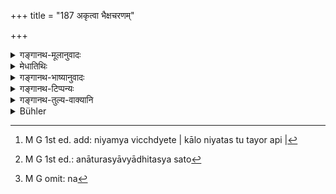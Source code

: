 +++
title = "187 अकृत्वा भैक्षचरणम्"

+++

<details><summary>गङ्गानथ-मूलानुवादः</summary>

He who, without being ill, omits for seven days, to beg alms and to offer fuel to the fire, shall perform the rites prescribed for the Avakīrṇin.—(187)
</details>

<details><summary>मेधातिथिः</summary>

अग्नीन्धनभैक्षचरणे नैरन्तर्येण **सप्तरात्रं** सप्ताहम् **अकृत्वा**[^४६१] । अनातुरः अव्याधितस्य सन्[^४६२] **अवकीर्णिव्रतं** नाम प्रायश्चित्तम् एकादशे (म्ध् ११.११७) वक्ष्यमाणस्वरूपं **चरेत्** कुर्यात् । दोषगुरुत्वख्यापनार्थम्, न[^४६३] त्व् एतद् अत्र प्रायश्चित्तम् एव । स्मृत्यन्तरे ह्य् अत्रालपम् अन्यत् प्रायश्चित्तम् उक्तम्- "आज्यहोमः सवितुर् वा रेतस्यास्याम्" इति (च्ड़्। ग्ध् २३.२०) । इहापि च लिङ्गं यदि प्रायश्चित्तम् इदम् अभविष्यत् तदा स्त्रीगमनम् इवावकीर्णिप्रायश्चित्तप्रकरणे निमित्तत्वेनापठिष्यत् । 


[^४६३]:
     M G omit: na


[^४६२]:
     M G 1st ed.: anāturasyāvyādhitasya sato


[^४६१]:
     M G 1st ed. add: niyamya vicchdyete | kālo niyatas tu tayor api |

- <u>ये तु</u> व्याचक्षते सप्तरात्रम् एतद् उभयम् अवश्यकर्तव्यम् । अकरणात् तत्र दोषः । कृतसप्तरात्रस्य तु परतो ऽक्रियायां न दोषः । तानि च सप्ताहानि प्राथम्याद् उपनयनात् प्रभृति गृह्यन्ते । <u>तद् एतद्</u> अयुक्तम् "आ समावर्तनात् कुर्यात्" (म्ध् २.१०८) इति विरोधात् । उपरितनानन्तरश्लोकविरोधाच् च ॥ २.१८७ ॥
</details>

<details><summary>गङ्गानथ-भाष्यानुवादः</summary>

‘*He who, for seven days*’—consecutively, ‘*has omitted to beg alms and to offer fuel to the Fire,—without being ill*’—while not suffering from any disease,—‘*shall perform the rites prescribed for the Anakīrṇin*’;—*i.e*., the expiatory rite the exact form of which is going to he described in Chap. 11?. (verse 118).

This is said here only for the purpose of showing the gravity of the offence; and it does not mean that the rite mentioned is to he actually performed in expiation of the omission. That this is so is shown by the fact that another *Smṛti* has laid down a much simpler expiation for this omission, *viz*.: ‘offering of clarified butter, etc.’ The following fact also is another indicative of the same conclusion:—If what is mentioned here were a real expiatory rite, then on the occasion of mentioning the conditions under which the ‘*Amkīrṇin-rite*’ are to be performed as an expiatory rite, the author would have mentioned these omissions also, in the same way in which he has mentioned ‘sexual intercourse with women.’

Some people interpret this verse to means as follows:—“It is necessary to do the two acts (of begging alms and offering fuel) for seven days only; having done them for seven days, if one drops them, there is no harm in this; and these seven days are to be the first ones after Upanayana.”

This however is not right; as it would lie in direct contravention to the direction that ‘this should be done till the Final Return from the teacher’s house,’—as also to what follows in the next verse.—(187)
</details>

<details><summary>गङ्गानथ-टिप्पन्यः</summary>

This verse is quoted in *Parāśaramādhava* (Prāyaścitta, p. 438) as laying down the *Avakīrṇivrata* (actually prescribed in 11.118 in connection with the loss of chastity on the part of the Student) as applicable to other omissions also;—in *Vīramitrodaya* (Saṃskāra p. 485), in support of the view that the Begging of Alms is not optional, but compulsory, since the present verse prescribes an expiation for its omission, which clearly implies that the omission is sinful;—in
*Vidhānapārijāta* (p. 498) to the effect that the omission of Begging
alms involves sin; and again on page 500, where it is explained that the expiation here prescribed is to be performed in the event of repeated omissions;—and in *Mitākṣarā* (p. 1345, on 3. 281), where it is explained as laying down an expiation for those cases where the duty of ‘fire-tending’ is omitted without any such extenuating circumstance as being occupied with some other duty.

*Nirṇayosindhu* (p. 190) quotes it as laying down the expiatory rites
due on the omission of the duties laid down for the Student.

It is quoted in *Aparārka* (p. 1142) as laying down the expiation for omitting the said duties, without sufficient reason;—in *Smṛticandrikā* (Saṃskāra, p. 111) to the effect that alms-begging is an obligatory duty;—and in *Saṃskāraratnamālā* (p. 357).
</details>

<details><summary>गङ्गानथ-तुल्य-वाक्यानि</summary>

*Baudhāyana* (1.2.5).—‘There is sin in omitting the alms-begging, sin in
the non-kindling of fire; one who omits these for seven days should perform the *Avakīrṇi-vrata*.’

*Viṣṇu* (28.52)—(reproduces Manu’s words).
</details>

<details><summary>Bühler</summary>

187	He who, without being sick, neglects during seven (successive) days to go out begging, and to offer fuel in the sacred fire, shall perform the penance of an Avakirnin (one who has broken his vow).
</details>
